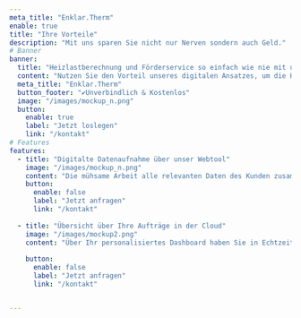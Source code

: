 ```yaml
---
meta_title: "Enklar.Therm"
enable: true
title: "Ihre Vorteile"
description: "Mit uns sparen Sie nicht nur Nerven sondern auch Geld."
# Banner
banner:
  title: "Heizlastberechnung und Förderservice so einfach wie nie mit unserem Service <span style='color: #016D5D;'>Enklar.</span><span style='color: #B8860B;'>Therm</span>"
  content: "Nutzen Sie den Vorteil unseres digitalen Ansatzes, um die Heizlastberchnung digitalisiert und innerhalb weniger Tage präzise nach DIN 12831 von uns bereitgestellt zu bekommen."
  meta_title: "Enklar.Therm"
  button_footer: "✔️Unverbindlich & Kostenlos"
  image: "/images/mockup_n.png"
  button:
    enable: true
    label: "Jetzt loslegen"
    link: "/kontakt"
# Features
features:
  - title: "Digitalte Datenaufnahme über unser Webtool"
    image: "/images/mockup_n.png"
    content: "Die mühsame Arbeit alle relevanten Daten des Kunden zusammenzukriegen, um endlich mit der Berechnung loszulegen nehmen wir Ihnen ab. Über unsere intelligente Eingabemaske wird der Kunde schrittweise an die Hand genommen, um wichtige Datenpunkte bequem vom Sofa aus eingeben zu können. Wir prüfen die Daten natürlich anhand von Erfahrungswerten nach Plausibilität."
    button:
      enable: false
      label: "Jetzt anfragen"
      link: "/kontakt"
    
  - title: "Übersicht über Ihre Aufträge in der Cloud"
    image: "/images/mockup2.png"
    content: "Über Ihr personalisiertes Dashboard haben Sie in Echtzeit Zugriff auf all Ihre eingegangenen Aufträge. Zudem werden alle Daten, die im Laufe der Abwicklung entstehen hier zentral und überall abrufbar gesammelt."
 
    button:
      enable: false
      label: "Jetzt anfragen"
      link: "/kontakt"


---
```

